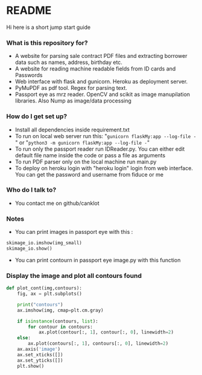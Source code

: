 # README #

Hi here is a short jump start guide

### What is this repository for? ###

* A website for parsing sale contract PDF files and extracting borrower data such as names, address, birthday etc.
* A website for reading machine readable fields from ID cards and Passwords
* Web interface with flask and gunicorn. Heroku as deployment server.
* PyMuPDF as pdf tool. Regex for parsing text.
* Passport eye as mrz reader. OpenCV and scikit as image manupilation libraries. Also Nump as image/data processing


### How do I get set up? ###

* Install all dependencies inside requirement.txt
* To run on local web server run this: "`gunicorn flaskMy:app --log-file -`" or "`python3 -m gunicorn flaskMy:app --log-file -`"
* To run only the passport reader run IDReader.py. You can either edit default file name inside the code or pass a file as arguments
* To run PDF parser only on the local machine run main.py
* To deploy on heroku login with "heroku login" login from web interface. You can get the password and username from fiduce or me


### Who do I talk to? ###

* You contact me on github/canklot

### Notes ###
* You can print images in passport eye with this : 
```python
skimage_io.imshow(img_small) 
skimage_io.show()
```

* You can print contourn in passport eye image.py with this function 


### Display the image and plot all contours found ###
```python
def plot_cont(img,contours):
    fig, ax = plt.subplots()

    print("contours")
    ax.imshow(img, cmap=plt.cm.gray)

    if isinstance(contours, list):
        for contour in contours:
            ax.plot(contour[:, 1], contour[:, 0], linewidth=2)
    else:
        ax.plot(contours[:, 1], contours[:, 0], linewidth=2)
    ax.axis('image')
    ax.set_xticks([])
    ax.set_yticks([])
    plt.show()
```
